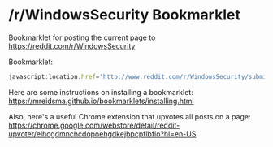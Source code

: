 # /r/WindowsSecurity Bookmarklet
Bookmarklet for posting the current page to https://reddit.com/r/WindowsSecurity


Bookmarklet:

```javascript
javascript:location.href='http://www.reddit.com/r/WindowsSecurity/submit?url='+encodeURIComponent(location.href)+'&title='+encodeURIComponent(document.title)
```

Here are some instructions on installing a bookmarklet:
https://mreidsma.github.io/bookmarklets/installing.html

Also, here's a useful Chrome extension that upvotes all posts on a page:
https://chrome.google.com/webstore/detail/reddit-upvoter/elhcgdmnchcdopoehgdkejbpcpflbfio?hl=en-US

